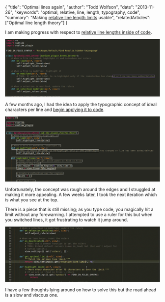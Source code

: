 {
  "title": "Optimal lines again",
  "author": "Todd Wolfson",
  "date": "2013-11-26",
  "keywords": "optimal, relative, line, length, typography, code",
  "summary": "Making [relative line length limits](/2013-09-08-optimal-line-length-theory) usable",
  "relatedArticles": ["Optimal line length theory"]
}

I am making progress with respect to [relative line lengths inside of code][sublime-optimal-lines].

[sublime-optimal-lines]: https://github.com/twolfson/sublime-optimal-lines

[![Relative line length](/public/images/articles/optimal-lines.png)][sublime-optimal-lines]

A few months ago, I had the idea to apply the typographic concept of
ideal characters per line and [begin applying it to code][optimal-lines-v1].

[optimal-lines-v1]: /2013-09-08-optimal-line-length-theory

![Proof of concept](/public/images/articles/optimal-lines-poc.png)

Unfortunately, the concept was rough around the edges and I struggled at
making it more appealing. A few weeks later, I took the next iteration
which is what you see at the top.

There is a piece that is still missing; as you type code, you magically hit
a limit without any forewarning. I attempted to use a ruler for this but
when you switched lines, it got frustrating to watch it jump around.

![Ruler jump](/public/images/articles/optimal-lines-ruler.gif)

I have a few thoughts lying around on how to solve this but the road ahead
is a slow and viscous one.